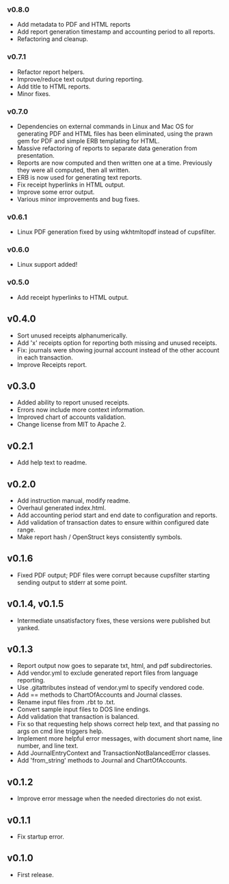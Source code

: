 ### v0.8.0

* Add metadata to PDF and HTML reports
* Add report generation timestamp and accounting period to all reports.
* Refactoring and cleanup.


### v0.7.1

* Refactor report helpers. 
* Improve/reduce text output during reporting.
* Add title to HTML reports.
* Minor fixes.


### v0.7.0

* Dependencies on external commands in Linux and Mac OS for generating PDF and HTML files has been eliminated,
using the prawn gem for PDF and simple ERB templating for HTML.
* Massive refactoring of reports to separate data generation from presentation.
* Reports are now computed and then written one at a time. Previously they were all computed, then all written.
* ERB is now used for generating text reports.
* Fix receipt hyperlinks in HTML output.
* Improve some error output.
* Various minor improvements and bug fixes.


### v0.6.1

* Linux PDF generation fixed by using wkhtmltopdf instead of cupsfilter.

### v0.6.0

* Linux support added!

### v0.5.0

* Add receipt hyperlinks to HTML output.


## v0.4.0

* Sort unused receipts alphanumerically.
* Add 'x' receipts option for reporting both missing and unused receipts.
* Fix: journals were showing journal account instead of the other account in each transaction.
* Improve Receipts report.


## v0.3.0

* Added ability to report unused receipts.
* Errors now include more context information.
* Improved chart of accounts validation.
* Change license from MIT to Apache 2.


## v0.2.1

* Add help text to readme.


## v0.2.0

* Add instruction manual, modify readme.
* Overhaul generated index.html.
* Add accounting period start and end date to configuration and reports.
* Add validation of transaction dates to ensure within configured date range.
* Make report hash / OpenStruct keys consistently symbols.

## v0.1.6

* Fixed PDF output; PDF files were corrupt because cupsfilter starting sending
output to stderr at some point.


## v0.1.4, v0.1.5

* Intermediate unsatisfactory fixes, these versions were published but yanked. 


## v0.1.3

* Report output now goes to separate txt, html, and pdf subdirectories.
* Add vendor.yml to exclude generated report files from language reporting.
* Use .gitattributes instead of vendor.yml to specify vendored code.
* Add == methods to ChartOfAccounts and Journal classes.
* Rename input files from .rbt to .txt.
* Convert sample input files to DOS line endings.
* Add validation that transaction is balanced.
* Fix so that requesting help shows correct help text, and that passing no args on cmd line triggers help.
* Implement more helpful error messages, with document short name, line number, and line text.
* Add JournalEntryContext and TransactionNotBalancedError classes.
* Add 'from_string' methods to Journal and ChartOfAccounts.


## v0.1.2

* Improve error message when the needed directories do not exist. 


## v0.1.1

* Fix startup error.


## v0.1.0

* First release.

